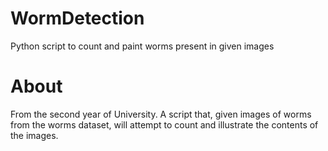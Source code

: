 # WormDetection
Python script to count and paint worms present in given images

# About 
From the second year of University. A script that, given images of worms from the worms dataset, will attempt to count and illustrate the contents of the images.
